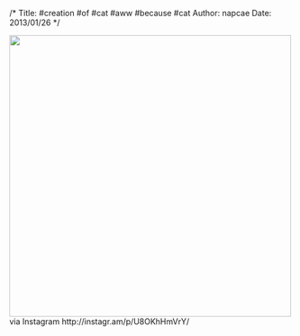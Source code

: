/*
Title: #creation #of #cat #aww #because #cat
Author: napcae
Date: 2013/01/26
*/

<img src="http://distilleryimage0.s3.amazonaws.com/cd5ed400679511e2b8f522000a1fbce9_7.jpg" width="500" />  
via Instagram http://instagr.am/p/U8OKhHmVrY/